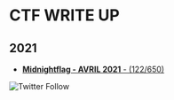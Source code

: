 # CTF WRITE UP

## 2021

 
* [**Midnightflag - AVRIL 2021** - (122/650)](2020-06-20-COMCYBER)


<img alt="Twitter Follow" src="https://img.shields.io/twitter/follow/jeanvivine?style=social">
